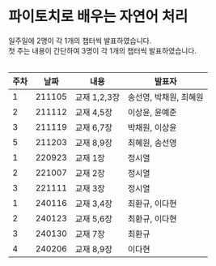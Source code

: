 파이토치로 배우는 자연어 처리
=========
일주일에 2명이 각 1개의 챕터씩 발표하였습니다. <br>
첫 주는 내용이 간단하여 3명이 각 1개의 챕터씩 발표하였습니다. <br><br>

|주차|날짜|내용|발표자|
|------|---|---|---|
|1|211105|교재 1,2,3장|송선영, 박채원, 최혜원|
|2|211112|교재 4,5장|이상윤, 윤예준|
|3|211119|교재 6,7장|박채원, 이상윤|
|5|211203|교재 8,9장|최혜원, 송선영|
|1|220923|교재 1장|정시열|
|2|221007|교재 2장|정시열|
|3|221111|교재 3장|정시열|
|1|240116|교재 3,4장|최환규, 이다현|
|2|240123|교재 5,6장|최환규, 이다현|
|3|240130|교재 7장|최환규|
|4|240206|교재 8,9장|이다현|
<br>
